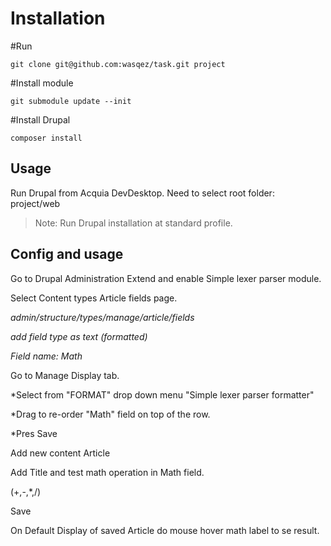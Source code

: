 # Installation

#Run

`git clone git@github.com:wasqez/task.git project`

#Install module 

`git submodule update --init`

#Install Drupal

`composer install`

## Usage

Run Drupal from Acquia DevDesktop.
Need to select root folder: project/web

> Note: Run Drupal installation at standard profile.

## Config and usage

Go to Drupal Administration Extend and enable Simple lexer parser module. 

Select Content types Article fields page.

*admin/structure/types/manage/article/fields*

*add field type as text (formatted)*

*Field name: Math*



Go to Manage Display tab.

*Select from "FORMAT" drop down menu "Simple lexer parser formatter"

*Drag to re-order "Math" field on top of the row. 

*Pres Save



Add new content Article 

Add Title and test math operation in Math field.

(+,-,*,/)

Save 


On Default Display of saved Article do mouse hover math label to se result.
